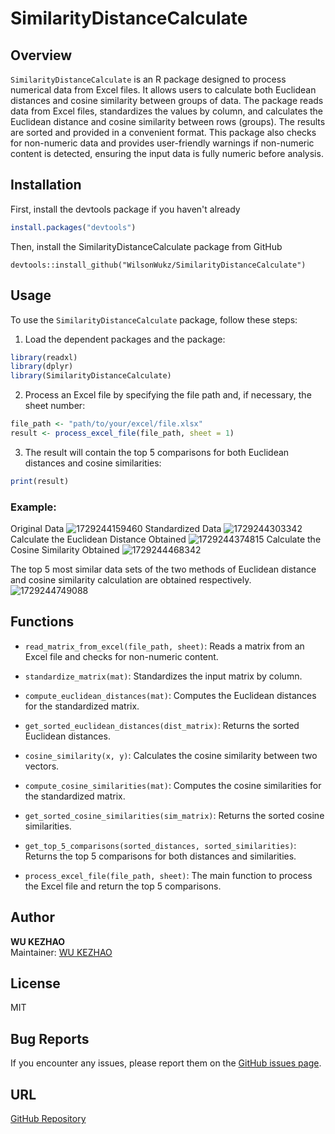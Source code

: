 # SimilarityDistanceCalculate

## Overview
`SimilarityDistanceCalculate` is an R package designed to process numerical data from Excel files. It allows users to calculate both Euclidean distances and cosine similarity between groups of data. The package reads data from Excel files, standardizes the values by column, and calculates the Euclidean distance and cosine similarity between rows (groups). The results are sorted and provided in a convenient format. This package also checks for non-numeric data and provides user-friendly warnings if non-numeric content is detected, ensuring the input data is fully numeric before analysis.

## Installation
First, install the devtools package if you haven't already
```R
install.packages("devtools")
```
Then, install the SimilarityDistanceCalculate package from GitHub
```
devtools::install_github("WilsonWukz/SimilarityDistanceCalculate")
```

## Usage

To use the `SimilarityDistanceCalculate` package, follow these steps:

1. Load the dependent packages and the package:

```R
library(readxl)
library(dplyr)
library(SimilarityDistanceCalculate)
```

2. Process an Excel file by specifying the file path and, if necessary, the sheet number:

```R
file_path <- "path/to/your/excel/file.xlsx"
result <- process_excel_file(file_path, sheet = 1)
```

3. The result will contain the top 5 comparisons for both Euclidean distances and cosine similarities:

```R
print(result)
```
### Example: 
Original Data
![1729244159460](https://github.com/user-attachments/assets/08739565-aefa-4641-8064-c8b76b452ffa)
Standardized Data
![1729244303342](https://github.com/user-attachments/assets/62a7ad73-841a-4baa-82b5-148e44ec3271)
Calculate the Euclidean Distance Obtained
![1729244374815](https://github.com/user-attachments/assets/c6ca711f-5de0-4e2f-bcdb-2d10b3a3bf0d)
Calculate the Cosine Similarity Obtained
![1729244468342](https://github.com/user-attachments/assets/9d3a156c-df5c-44c5-aef4-7e4c8e547226)

The top 5 most similar data sets of the two methods of Euclidean distance and cosine similarity calculation are obtained respectively.
![1729244749088](https://github.com/user-attachments/assets/4f344b24-2e53-4d9a-a0e3-bd21dea3d20a)


## Functions

- `read_matrix_from_excel(file_path, sheet)`: Reads a matrix from an Excel file and checks for non-numeric content.
  
- `standardize_matrix(mat)`: Standardizes the input matrix by column.

- `compute_euclidean_distances(mat)`: Computes the Euclidean distances for the standardized matrix.

- `get_sorted_euclidean_distances(dist_matrix)`: Returns the sorted Euclidean distances.

- `cosine_similarity(x, y)`: Calculates the cosine similarity between two vectors.

- `compute_cosine_similarities(mat)`: Computes the cosine similarities for the standardized matrix.

- `get_sorted_cosine_similarities(sim_matrix)`: Returns the sorted cosine similarities.

- `get_top_5_comparisons(sorted_distances, sorted_similarities)`: Returns the top 5 comparisons for both distances and similarities.

- `process_excel_file(file_path, sheet)`: The main function to process the Excel file and return the top 5 comparisons.

## Author
**WU KEZHAO**  
Maintainer: [WU KEZHAO](mailto:wilsonkwu@gmail.com)

## License
MIT

## Bug Reports
If you encounter any issues, please report them on the [GitHub issues page](https://github.com/WilsonWukz/SimilarityDistanceCalculate/issues).

## URL
[GitHub Repository](https://github.com/WilsonWukz/SimilarityDistanceCalculate)
```

